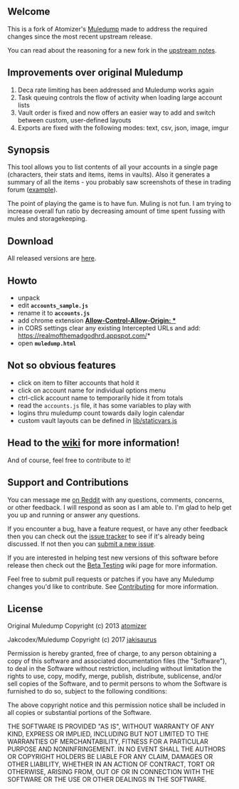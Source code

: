 ## Welcome

This is a fork of Atomizer's [Muledump](https://github.com/atomizer) made to address the required changes since the most recent upstream release.

You can read about the reasoning for a new fork in the [upstream notes](UPSTREAM.md).

## Improvements over original Muledump

1. Deca rate limiting has been addressed and Muledump works again
2. Task queuing controls the flow of activity when loading large account lists
3. Vault order is fixed and now offers an easier way to add and switch between custom, user-defined layouts
3. Exports are fixed with the following modes: text, csv, json, image, imgur

## Synopsis

This tool allows you to list contents of all your accounts in a single page (characters, their stats and items, items in vaults). Also it generates a summary of all the items - you probably saw screenshots of these in trading forum ([example](http://i755.photobucket.com/albums/xx195/Ind3sisiv3/Ilovemuledump.png)).

The point of playing the game is to have fun. Muling is not fun. I am trying to increase overall fun ratio by decreasing amount of time spent fussing with mules and storagekeeping.

## Download

All released versions are [here](https://github.com/jakcodex/muledump/releases).

## Howto

- unpack
- edit **`accounts_sample.js`**
- rename it to **`accounts.js`**
- add chrome extension **[Allow-Control-Allow-Origin: *](https://chrome.google.com/webstore/detail/allow-control-allow-origi/nlfbmbojpeacfghkpbjhddihlkkiljbi)**
- in CORS settings clear any existing Intercepted URLs and add: https://realmofthemadgodhrd.appspot.com/*
- open **`muledump.html`**

## Not so obvious features

- click on item to filter accounts that hold it
- click on account name for individual options menu
- ctrl-click account name to temporarily hide it from totals
- read the `accounts.js` file, it has some variables to play with
- logins thru muledump count towards daily login calendar
- custom vault layouts can be defined in [lib/staticvars.js](lib/staticvars.js)

## Head to the [wiki](https://github.com/jakcodex/muledump/wiki) for more information!

And of course, feel free to contribute to it!

## Support and Contributions

You can message me [on Reddit](messagesupport) with any questions, comments, concerns, or other feedback. I will respond as soon as I am able to. I'm glad to help get you up and running or answer any questions.

If you encounter a bug, have a feature request, or have any other feedback then you can check out the [issue tracker](https://github.com/jakcodex/muledump/issues) to see if it's already being discussed. If not then you can [submit a new issue](https://github.com/jakcodex/muledump/issues/new).

If you are interested in helping test new versions of this software before release then check out the [Beta Testing](https://github.com/jakcodex/muledump/wiki/Beta-Testing) wiki page for more information.

Feel free to submit pull requests or patches if you have any Muledump changes you'd like to contribute. See [Contributing](https://github.com/jakcodex/muledump/wiki/Contributing) for more information.

## License

Original Muledump Copyright (c) 2013 [atomizer](https://github.com/atomizer)

Jakcodex/Muledump Copyright (c) 2017 [jakisaurus](https://github.com/jakcodex)

Permission is hereby granted, free of charge, to any person obtaining a copy of this software and associated documentation files (the "Software"), to deal in the Software without restriction, including without limitation the rights to use, copy, modify, merge, publish, distribute, sublicense, and/or sell copies of the Software, and to permit persons to whom the Software is furnished to do so, subject to the following conditions:

The above copyright notice and this permission notice shall be included in all copies or substantial portions of the Software.

THE SOFTWARE IS PROVIDED "AS IS", WITHOUT WARRANTY OF ANY KIND, EXPRESS OR IMPLIED, INCLUDING BUT NOT LIMITED TO THE WARRANTIES OF MERCHANTABILITY, FITNESS FOR A PARTICULAR PURPOSE AND NONINFRINGEMENT. IN NO EVENT SHALL THE AUTHORS OR COPYRIGHT HOLDERS BE LIABLE FOR ANY CLAIM, DAMAGES OR OTHER LIABILITY, WHETHER IN AN ACTION OF CONTRACT, TORT OR OTHERWISE, ARISING FROM, OUT OF OR IN CONNECTION WITH THE SOFTWARE OR THE USE OR OTHER DEALINGS IN THE SOFTWARE.

[messagesupport]: https://www.reddit.com/message/compose?to=jakisaurus&subject=Muledump%20support&message= "Message Jakisaurus on Reddit"
